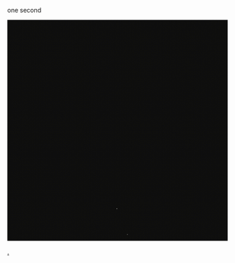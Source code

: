 one second

<img src="asserts/images/7weeks/2022-7weeks-day27.gif">

<a rel="me" href="https://tech.lgbt/@this_xor_that">.</a>
